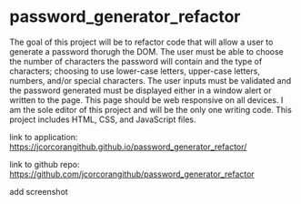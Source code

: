 # password_generator_refactor

The goal of this project will be to refactor code that will allow a user to generate a password thorugh the DOM. The user must be able to choose the number of characters the password will contain and the type of characters; choosing to use lower-case letters, upper-case letters, numbers, and/or special characters. The user inputs must be validated and the password generated must be displayed either in a window alert or written to the page. This page should be web responsive on all devices. I am the sole editor of this project and will be the only one writing code. This project includes HTML, CSS, and JavaScript files. 

link to application:
https://jcorcorangithub.github.io/password_generator_refactor/

link to github repo:
https://github.com/jcorcorangithub/password_generator_refactor

add screenshot